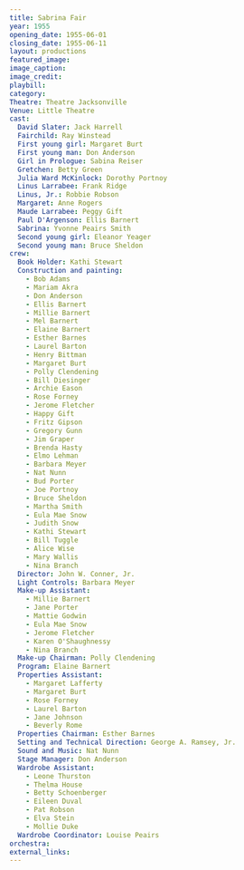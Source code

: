 ```yaml
---
title: Sabrina Fair
year: 1955
opening_date: 1955-06-01
closing_date: 1955-06-11
layout: productions
featured_image: 
image_caption:
image_credit:
playbill: 
category: 
Theatre: Theatre Jacksonville
Venue: Little Theatre
cast:
  David Slater: Jack Harrell
  Fairchild: Ray Winstead
  First young girl: Margaret Burt
  First young man: Don Anderson
  Girl in Prologue: Sabina Reiser
  Gretchen: Betty Green
  Julia Ward McKinlock: Dorothy Portnoy
  Linus Larrabee: Frank Ridge
  Linus, Jr.: Robbie Robson
  Margaret: Anne Rogers
  Maude Larrabee: Peggy Gift
  Paul D'Argenson: Ellis Barnert
  Sabrina: Yvonne Peairs Smith
  Second young girl: Eleanor Yeager
  Second young man: Bruce Sheldon
crew:
  Book Holder: Kathi Stewart
  Construction and painting:
    - Bob Adams
    - Mariam Akra
    - Don Anderson
    - Ellis Barnert
    - Millie Barnert
    - Mel Barnert
    - Elaine Barnert
    - Esther Barnes
    - Laurel Barton
    - Henry Bittman
    - Margaret Burt
    - Polly Clendening
    - Bill Diesinger
    - Archie Eason
    - Rose Forney
    - Jerome Fletcher
    - Happy Gift
    - Fritz Gipson
    - Gregory Gunn
    - Jim Graper
    - Brenda Hasty
    - Elmo Lehman
    - Barbara Meyer
    - Nat Nunn
    - Bud Porter
    - Joe Portnoy
    - Bruce Sheldon
    - Martha Smith
    - Eula Mae Snow
    - Judith Snow
    - Kathi Stewart
    - Bill Tuggle
    - Alice Wise
    - Mary Wallis
    - Nina Branch
  Director: John W. Conner, Jr.
  Light Controls: Barbara Meyer
  Make-up Assistant:
    - Millie Barnert
    - Jane Porter
    - Mattie Godwin
    - Eula Mae Snow
    - Jerome Fletcher
    - Karen O'Shaughnessy
    - Nina Branch
  Make-up Chairman: Polly Clendening
  Program: Elaine Barnert
  Properties Assistant:
    - Margaret Lafferty
    - Margaret Burt
    - Rose Forney
    - Laurel Barton
    - Jane Johnson
    - Beverly Rome
  Properties Chairman: Esther Barnes
  Setting and Technical Direction: George A. Ramsey, Jr.
  Sound and Music: Nat Nunn
  Stage Manager: Don Anderson
  Wardrobe Assistant:
    - Leone Thurston
    - Thelma House
    - Betty Schoenberger
    - Eileen Duval
    - Pat Robson
    - Elva Stein
    - Mollie Duke
  Wardrobe Coordinator: Louise Peairs
orchestra:
external_links:
---
```


